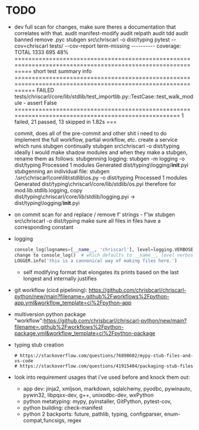 # TODO
- dev
    full
        scan for changes, make sure theres a documentation that correlates with that.
        audit manifest-modify
        audit relpath
        audit tdd
        audit banned
        remove .pyc
        stubgen src\chriscarl -o dist/typing
        pytest --cov=chriscarl tests/ --cov-report term-missing
            ---------- coverage:
            TOTAL                                            1333    695    48%
            =========================================================================================================== short test summary info ============================================================================================================
            FAILED tests/chriscarl/core/lib/stdlib/test_importlib.py::TestCase::test_walk_module - assert False
            =================================================================================================== 1 failed, 21 passed, 13 skipped in 1.82s ===

    commit, does all of the pre-commit and other shit i need to do
    implement the full workflow, partial workflow, etc.
    create a service which runs stubgen continually
        stubgen src\chriscarl -o dist/typing
    ideally I would make shadow modules and when they make a stubgen, rename them as follows:
        stubgenning logging:
            stubgen -m logging -o dist/typing
            Processed 1 modules
            Generated dist/typing\logging/__init__.pyi
        stubgenning an individual file:
            stubgen .\src\chriscarl\core\lib\stdlib\os.py -o dist/typing
            Processed 1 modules
            Generated dist/typing\chriscarl/core/lib/stdlib/os.pyi
        therefore
            for mod.lib.stdlib.logging, copy dist/typing\chriscarl/core/lib/stdlib/logging.pyi -> dist/typing\logging/__init__.pyi
- on commit
    scan for and replace / remove
        f' strings - f'\w
    stubgen src\chriscarl -o dist/typing
    make sure all files in files have a corresponding constant
- logging
    ```python
    console_log(lognames=[__name__, 'chriscarl'], level=logging.VERBOSE)  # pylint: disable=no-member
    change to console_log()  # which defaults to __name__, level verbose
    LOGGER.info('this is a cannonical way of making files here.')
    ```
    - self modifying format that elongates its prints based on the last longest and internally justifies
- git workflow (cicd pipelining): https://github.com/chrisbcarl/chriscarl-python/new/main?filename=.github%2Fworkflows%2Fpython-app.yml&workflow_template=ci%2Fpython-app
- multiversion python package "workflow":https://github.com/chrisbcarl/chriscarl-python/new/main?filename=.github%2Fworkflows%2Fpython-package.yml&workflow_template=ci%2Fpython-package


- typing stub creation
    ```
    # https://stackoverflow.com/questions/76898602/mypy-stub-files-and-vs-code
    # https://stackoverflow.com/questions/41915404/packaging-stub-files
    ```
- look into requirement usages that i've used before and knock them out:
    - app dev: jinja2, xmljson, markdown, sqlalchemy, pyodbc, pywinauto, pywin32, libpqxx-dev, g++, unixodbc-dev, wxPython
    - python metatyping: mypy, pyinstaller, GitPython, pytest-cov,
    - python building: check-manifest
    - python 2 backports: future, pathlib, typing, configparser, enum-compat,funcsigs, regex